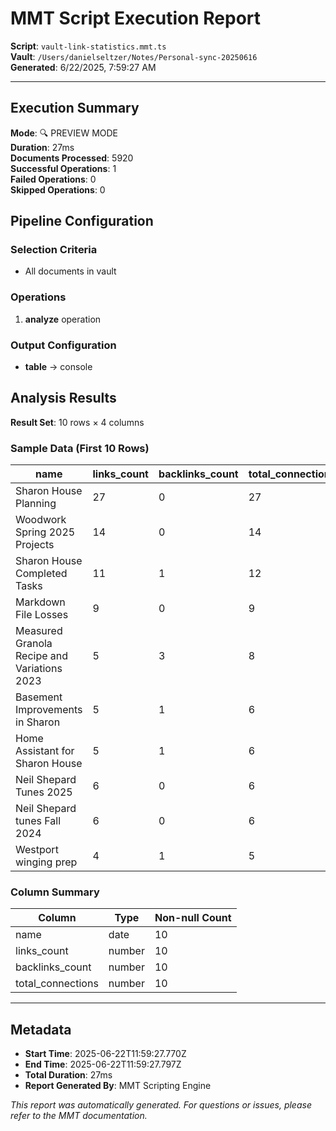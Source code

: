 # MMT Script Execution Report

**Script**: `vault-link-statistics.mmt.ts`  
**Vault**: `/Users/danielseltzer/Notes/Personal-sync-20250616`  
**Generated**: 6/22/2025, 7:59:27 AM

---

## Execution Summary

**Mode**: 🔍 PREVIEW MODE  
**Duration**: 27ms  
**Documents Processed**: 5920  
**Successful Operations**: 1  
**Failed Operations**: 0  
**Skipped Operations**: 0

## Pipeline Configuration

### Selection Criteria
- All documents in vault

### Operations
1. **analyze** operation

### Output Configuration
- **table** → console

## Analysis Results

**Result Set**: 10 rows × 4 columns

### Sample Data (First 10 Rows)
| name | links_count | backlinks_count | total_connections |
|---|---|---|---|
| Sharon House Planning | 27 | 0 | 27 |
| Woodwork Spring 2025 Projects | 14 | 0 | 14 |
| Sharon House Completed Tasks | 11 | 1 | 12 |
| Markdown File Losses | 9 | 0 | 9 |
| Measured Granola Recipe and Variations 2023 | 5 | 3 | 8 |
| Basement Improvements in Sharon | 5 | 1 | 6 |
| Home Assistant for Sharon House | 5 | 1 | 6 |
| Neil Shepard Tunes 2025 | 6 | 0 | 6 |
| Neil Shepard tunes Fall 2024 | 6 | 0 | 6 |
| Westport winging prep | 4 | 1 | 5 |

### Column Summary
| Column | Type | Non-null Count |
|--------|------|----------------|
| name | date | 10 |
| links_count | number | 10 |
| backlinks_count | number | 10 |
| total_connections | number | 10 |

---

## Metadata

- **Start Time**: 2025-06-22T11:59:27.770Z
- **End Time**: 2025-06-22T11:59:27.797Z
- **Total Duration**: 27ms
- **Report Generated By**: MMT Scripting Engine

_This report was automatically generated. For questions or issues, please refer to the MMT documentation._